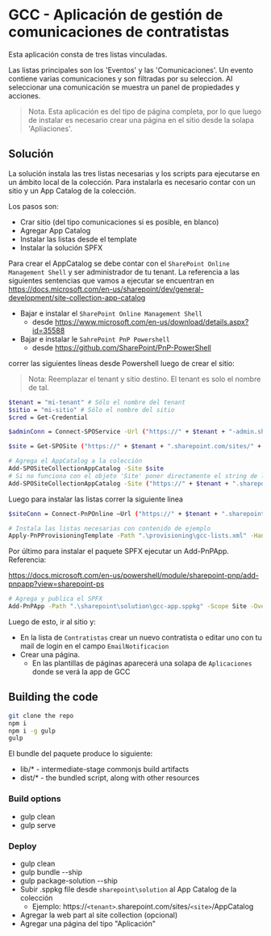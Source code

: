 # GCC - Aplicación de gestión de comunicaciones de contratistas

Esta aplicación consta de tres listas vinculadas.

Las listas principales son los 'Eventos' y las 'Comunicaciones'.
Un evento contiene varias comunicaciones y son filtradas por su seleccion.
Al seleccionar una comunicación se muestra un panel de propiedades y acciones.

> Nota. Esta aplicación es del tipo de página completa, por lo que luego de instalar es necesario crear una página en el sitio desde la solapa 'Apliaciones'.


## Solución

La solución instala las tres listas necesarias y los scripts para ejecutarse en un ámbito local de la colección.
Para instalarla es necesario contar con un sitio y un App Catalog de la colección.

Los pasos son:

* Crar sitio (del tipo comunicaciones si es posible, en blanco)
* Agregar App Catalog
* Instalar las listas desde el template
* Instalar la solución SPFX 

Para crear el AppCatalog se debe contar con el `SharePoint Online Management Shell` y ser administrador de tu tenant.
La referencia a las siguientes sentencias que vamos a ejecutar se encuentran en 
https://docs.microsoft.com/en-us/sharepoint/dev/general-development/site-collection-app-catalog

* Bajar e instalar el `SharePoint Online Management Shell` 
	* desde https://www.microsoft.com/en-us/download/details.aspx?id=35588
* Bajar e instalar le `SahrePoint PnP Powershell` 
	* desde https://github.com/SharePoint/PnP-PowerShell 


correr las siguientes líneas desde Powershell luego de crear el sitio:

> Nota: Reemplazar el tenant y sitio destino.
> El tenant es solo el nombre de tal.

```bash
$tenant = "mi-tenant" # Sólo el nombre del tenant
$sitio = "mi-sitio" # Sólo el nombre del sitio
$cred = Get-Credential

$adminConn = Connect-SPOService -Url ("https://" + $tenant + "-admin.sharepoint.com") -Credential $cred

$site = Get-SPOSite ("https://" + $tenant + ".sharepoint.com/sites/" + $sitio)

# Agrega el AppCatalog a la colección
Add-SPOSiteCollectionAppCatalog -Site $site
# Si no funciona con el objeto 'Site' poner directamente el string de la url
Add-SPOSiteCollectionAppCatalog -Site ("https://" + $tenant + ".sharepoint.com/sites/" + $sitio)
```

Luego para instalar las listas correr la siguiente linea

```bash
$siteConn = Connect-PnPOnline –Url ("https://" + $tenant + ".sharepoint.com/sites/" + $sitio) –Credentials $cred

# Instala las listas necesarias con contenido de ejemplo
Apply-PnPProvisioningTemplate -Path ".\provisioning\gcc-lists.xml" -Handlers Lists -Verbose -Connection $siteConn
```

Por último para instalar el paquete SPFX ejecutar un Add-PnPApp.
Referencia:

https://docs.microsoft.com/en-us/powershell/module/sharepoint-pnp/add-pnpapp?view=sharepoint-ps

```bash
# Agrega y publica el SPFX
Add-PnPApp -Path ".\sharepoint\solution\gcc-app.sppkg" -Scope Site -Overwrite -Publish -SkipFeatureDeployment -Connection $siteConn
```
Luego de esto, ir al sitio y:
* En la lista de `Contratistas` crear un nuevo contratista o editar uno con tu mail de login en el campo `EmailNotificacion`
* Crear una página.
	* En las plantillas de páginas aparecerá una solapa de `Aplicaciones` donde se verá la app de GCC


## Building the code

```bash
git clone the repo
npm i
npm i -g gulp
gulp
```

El bundle del paquete produce lo siguiente:

* lib/* - intermediate-stage commonjs build artifacts
* dist/* - the bundled script, along with other resources


### Build options

* gulp clean 
* gulp serve


### Deploy

* gulp clean
* gulp bundle --ship
* gulp package-solution --ship
* Subir .sppkg file desde `sharepoint\solution` al App Catalog de la colección
	* Ejemplo: https://`<tenant>`.sharepoint.com/sites/`<site>`/AppCatalog
* Agregar la web part al site collection (opcional)
* Agregar una página del tipo "Aplicación"


